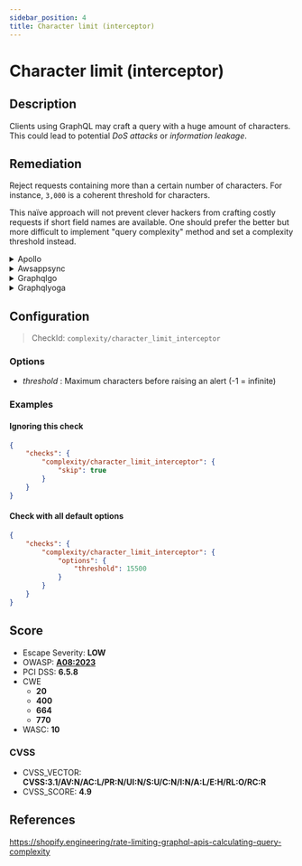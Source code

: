 ```yaml
---
sidebar_position: 4
title: Character limit (interceptor)
---
```


# Character limit (interceptor)

## Description

Clients using GraphQL may craft a query with a huge amount of characters.
This could lead to potential *DoS attacks* or *information leakage*.

## Remediation

Reject requests containing more than a certain number of characters.
For instance, `3,000` is a coherent threshold for characters.

This naïve approach will not prevent clever hackers from crafting costly requests if short field names are available.
One should prefer the better but more difficult to implement "query complexity" method and set a complexity threshold instead.


<details>
    <summary>Apollo</summary>

Reject requests containing more than a certain number of characters.

For instance, `3,000` is a coherent threshold for characters.

This remediation is supported by [GraphQL Armor](https://github.com/Escape-Technologies/graphql-armor) middleware.

Otherwise, this is an example code for Apollo with Express.js:
```javascript
import bodyParser from "body-parser";
...
app.use(bodyParser.json({ limit : 3000, type : '*/*' }));
```
**Note:** If your application is designed to send big graphql queries, you might want to put a higher character limit.

This naïve approach will not prevent clever hackers from crafting costly requests if short field names are available.
One should additionally use the better but more difficult to implement "query complexity" method and set a complexity threshold.

Source: <https://www.apollographql.com/blog/graphql/security/securing-your-graphql-api-from-malicious-queries/>


</details>

<details>
    <summary>Awsappsync</summary>

Add ACL rule to prevent requests bigger than a threshold. (e.g., 3000 characters)
This would be entered into the Rule JSON editor when creating a web ACL in the AWS WAF Console :

```json
{
  "Name": "BodySizeRule",
  "Priority": 1,
  "RuleAction": {
    "Block": {}
  },
  "Statement": {
    "SizeConstraintStatement": {
      "ComparisonOperator": "GE",
      "FieldToMatch": {
        "Body": {}
      },
      "Size": 3000,
      "TextTransformations": [
        {
          "Priority": 0,
          "Type": "NONE"
        }
      ]
    }
  },
  "VisibilityConfig": {
    "CloudWatchMetricsEnabled": true,
    "MetricName": "BodySizeRule",
    "SampledRequestsEnabled": true
  }
}
```

Don't forget to associate the previously created ACL rule with your AppSync API.

For more information refer to :

[AWS AppSync - Developer Guide](https://docs.aws.amazon.com/appsync/latest/devguide/what-is-appsync.html)

[Integrate an AppSync API with AWS WAF](https://docs.aws.amazon.com/appsync/latest/devguide/WAF-Integration.html)

[AWS Web Application Firewall](https://docs.aws.amazon.com/waf/latest/developerguide/waf-chapter.html)


</details>

<details>
    <summary>Graphqlgo</summary>

You can limit query size with a net/http middlware.

```go
func limitBodySize(next http.Handler, limit int64) http.Handler {
  return http.HandlerFunc(func(w http.ResponseWriter, r *http.Request) {
    limitedBody := http.MaxBytesReader(w, r.Body, limit)
    bodyBytes, err := ioutil.ReadAll(limitedBody)
    limitedBody.Close()
    if err != nil {
      message := "{\"errors\": [{\"message\": \"Request too large.\"}],\"data\": null}"
      w.Write([]byte(message))
    } else {
      r.Body = ioutil.NopCloser(bytes.NewBuffer(bodyBytes))
      next.ServeHTTP(w, r)
    }
  })
}

func main(){
  ...
  h := handler.New(&handler.Config{
    Schema:   &schema
  })
  http.Handle("/graphql", limitBodySize(h, 3000))
}
```


</details>

<details>
    <summary>Graphqlyoga</summary>

Reject requests containing more than a certain number of characters.

This remediation is supported by [GraphQL Armor](https://github.com/Escape-Technologies/graphql-armor) middleware.

Otherwise, you can use the standalone [envelop plugin](https://www.npmjs.com/package/@escape.tech/graphql-armor-character-limit) directly.


</details>

## Configuration

> CheckId: `complexity/character_limit_interceptor`

### Options

- *threshold* : Maximum characters before raising an alert (-1 = infinite)



### Examples


#### Ignoring this check

```json
{
    "checks": {
        "complexity/character_limit_interceptor": {
            "skip": true
        }
    }
}
```


#### Check with all default options

```json
{
    "checks": {
        "complexity/character_limit_interceptor": {
            "options": {
                "threshold": 15500
            }
        }
    }
}
```




## Score

- Escape Severity: **<span className="low-severity">LOW</span>**
- OWASP: **[A08:2023](https://github.com/OWASP/API-Security/blob/master/2023/en/src/0xa8-lack-of-protection-from-automated-threats.md)**
- PCI DSS: **6.5.8**
- CWE
  - **20**
  - **400**
  - **664**
  - **770**
- WASC: **10**



### CVSS

- CVSS_VECTOR: **CVSS:3.1/AV:N/AC:L/PR:N/UI:N/S:U/C:N/I:N/A:L/E:H/RL:O/RC:R**
- CVSS_SCORE: **4.9**

## References

https://shopify.engineering/rate-limiting-graphql-apis-calculating-query-complexity
